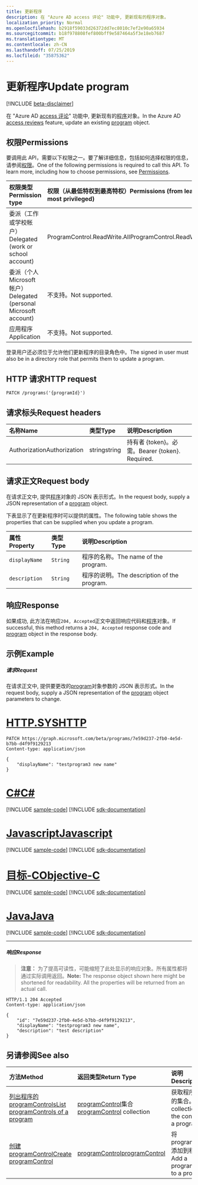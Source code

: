 ```yaml
---
title: 更新程序
description: 在 "Azure AD access 评论" 功能中, 更新现有的程序对象。
localization_priority: Normal
ms.openlocfilehash: b2918f59033d26372dd7ec8010c7ef2e90a65934
ms.sourcegitcommit: b18f978808fef800bff9e587464a5f3e18eb7687
ms.translationtype: MT
ms.contentlocale: zh-CN
ms.lasthandoff: 07/25/2019
ms.locfileid: "35875362"
---
```

# <a name="update-program"></a><span data-ttu-id="bdddf-103">更新程序</span><span class="sxs-lookup"><span data-stu-id="bdddf-103">Update program</span></span>

[!INCLUDE [beta-disclaimer](../../includes/beta-disclaimer.md)]

<span data-ttu-id="bdddf-104">在 "Azure AD [access 评论](../resources/accessreviews-root.md)" 功能中, 更新现有的[程序](../resources/program.md)对象。</span><span class="sxs-lookup"><span data-stu-id="bdddf-104">In the Azure AD [access reviews](../resources/accessreviews-root.md) feature, update an existing [program](../resources/program.md) object.</span></span>
## <a name="permissions"></a><span data-ttu-id="bdddf-105">权限</span><span class="sxs-lookup"><span data-stu-id="bdddf-105">Permissions</span></span>
<span data-ttu-id="bdddf-p101">要调用此 API，需要以下权限之一。要了解详细信息，包括如何选择权限的信息，请参阅[权限](/graph/permissions-reference)。</span><span class="sxs-lookup"><span data-stu-id="bdddf-p101">One of the following permissions is required to call this API. To learn more, including how to choose permissions, see [Permissions](/graph/permissions-reference).</span></span>

|<span data-ttu-id="bdddf-108">权限类型</span><span class="sxs-lookup"><span data-stu-id="bdddf-108">Permission type</span></span>                        | <span data-ttu-id="bdddf-109">权限（从最低特权到最高特权）</span><span class="sxs-lookup"><span data-stu-id="bdddf-109">Permissions (from least to most privileged)</span></span>              |
|:--------------------------------------|:---------------------------------------------------------|
|<span data-ttu-id="bdddf-110">委派（工作或学校帐户）</span><span class="sxs-lookup"><span data-stu-id="bdddf-110">Delegated (work or school account)</span></span>     | <span data-ttu-id="bdddf-111">ProgramControl.ReadWrite.All</span><span class="sxs-lookup"><span data-stu-id="bdddf-111">ProgramControl.ReadWrite.All</span></span>   |
|<span data-ttu-id="bdddf-112">委派（个人 Microsoft 帐户）</span><span class="sxs-lookup"><span data-stu-id="bdddf-112">Delegated (personal Microsoft account)</span></span> | <span data-ttu-id="bdddf-113">不支持。</span><span class="sxs-lookup"><span data-stu-id="bdddf-113">Not supported.</span></span> |
|<span data-ttu-id="bdddf-114">应用程序</span><span class="sxs-lookup"><span data-stu-id="bdddf-114">Application</span></span>                            | <span data-ttu-id="bdddf-115">不支持。</span><span class="sxs-lookup"><span data-stu-id="bdddf-115">Not supported.</span></span> |

<span data-ttu-id="bdddf-116">登录用户还必须位于允许他们更新程序的目录角色中。</span><span class="sxs-lookup"><span data-stu-id="bdddf-116">The signed in user must also be in a directory role that permits them to update a program.</span></span>

## <a name="http-request"></a><span data-ttu-id="bdddf-117">HTTP 请求</span><span class="sxs-lookup"><span data-stu-id="bdddf-117">HTTP request</span></span>
<!-- { "blockType": "ignored" } -->
```http
PATCH /programs('{programId}')
```
## <a name="request-headers"></a><span data-ttu-id="bdddf-118">请求标头</span><span class="sxs-lookup"><span data-stu-id="bdddf-118">Request headers</span></span>
| <span data-ttu-id="bdddf-119">名称</span><span class="sxs-lookup"><span data-stu-id="bdddf-119">Name</span></span>         | <span data-ttu-id="bdddf-120">类型</span><span class="sxs-lookup"><span data-stu-id="bdddf-120">Type</span></span>        | <span data-ttu-id="bdddf-121">说明</span><span class="sxs-lookup"><span data-stu-id="bdddf-121">Description</span></span> |
|:-------------|:------------|:------------|
| <span data-ttu-id="bdddf-122">Authorization</span><span class="sxs-lookup"><span data-stu-id="bdddf-122">Authorization</span></span> | <span data-ttu-id="bdddf-123">string</span><span class="sxs-lookup"><span data-stu-id="bdddf-123">string</span></span> | <span data-ttu-id="bdddf-p102">持有者 \{token\}。必需。</span><span class="sxs-lookup"><span data-stu-id="bdddf-p102">Bearer \{token\}. Required.</span></span> |

## <a name="request-body"></a><span data-ttu-id="bdddf-126">请求正文</span><span class="sxs-lookup"><span data-stu-id="bdddf-126">Request body</span></span>
<span data-ttu-id="bdddf-127">在请求正文中, 提供[程序](../resources/program.md)对象的 JSON 表示形式。</span><span class="sxs-lookup"><span data-stu-id="bdddf-127">In the request body, supply a JSON representation of a [program](../resources/program.md) object.</span></span>

<span data-ttu-id="bdddf-128">下表显示了在更新程序时可以提供的属性。</span><span class="sxs-lookup"><span data-stu-id="bdddf-128">The following table shows the properties that can be supplied when you update a program.</span></span>

| <span data-ttu-id="bdddf-129">属性</span><span class="sxs-lookup"><span data-stu-id="bdddf-129">Property</span></span>     | <span data-ttu-id="bdddf-130">类型</span><span class="sxs-lookup"><span data-stu-id="bdddf-130">Type</span></span>        | <span data-ttu-id="bdddf-131">说明</span><span class="sxs-lookup"><span data-stu-id="bdddf-131">Description</span></span> |
|:-------------|:------------|:------------|
| `displayName`               |`String`                              |  <span data-ttu-id="bdddf-132">程序的名称。</span><span class="sxs-lookup"><span data-stu-id="bdddf-132">The name of the program.</span></span>                   |
| `description`               |`String`                              |  <span data-ttu-id="bdddf-133">程序的说明。</span><span class="sxs-lookup"><span data-stu-id="bdddf-133">The description of the program.</span></span>           |


## <a name="response"></a><span data-ttu-id="bdddf-134">响应</span><span class="sxs-lookup"><span data-stu-id="bdddf-134">Response</span></span>
<span data-ttu-id="bdddf-135">如果成功, 此方法在响应`204, Accepted`正文中返回响应代码和[程序](../resources/program.md)对象。</span><span class="sxs-lookup"><span data-stu-id="bdddf-135">If successful, this method returns a `204, Accepted` response code and [program](../resources/program.md) object in the response body.</span></span>

## <a name="example"></a><span data-ttu-id="bdddf-136">示例</span><span class="sxs-lookup"><span data-stu-id="bdddf-136">Example</span></span>
##### <a name="request"></a><span data-ttu-id="bdddf-137">请求</span><span class="sxs-lookup"><span data-stu-id="bdddf-137">Request</span></span>
<span data-ttu-id="bdddf-138">在请求正文中, 提供要更改的[program](../resources/program.md)对象参数的 JSON 表示形式。</span><span class="sxs-lookup"><span data-stu-id="bdddf-138">In the request body, supply a JSON representation of the [program](../resources/program.md) object parameters to change.</span></span>


# <a name="httptabhttp"></a>[<span data-ttu-id="bdddf-139">HTTP.SYS</span><span class="sxs-lookup"><span data-stu-id="bdddf-139">HTTP</span></span>](#tab/http)
<!-- {
  "blockType": "request",
  "name": "update_program"
}-->
```http
PATCH https://graph.microsoft.com/beta/programs/7e59d237-2fb0-4e5d-b7bb-d4f9f9129213
Content-type: application/json

{
    "displayName": "testprogram3 new name"
}
```
# <a name="ctabcsharp"></a>[<span data-ttu-id="bdddf-140">C#</span><span class="sxs-lookup"><span data-stu-id="bdddf-140">C#</span></span>](#tab/csharp)
[!INCLUDE [sample-code](../includes/snippets/csharp/update-program-csharp-snippets.md)]
[!INCLUDE [sdk-documentation](../includes/snippets/snippets-sdk-documentation-link.md)]

# <a name="javascripttabjavascript"></a>[<span data-ttu-id="bdddf-141">Javascript</span><span class="sxs-lookup"><span data-stu-id="bdddf-141">Javascript</span></span>](#tab/javascript)
[!INCLUDE [sample-code](../includes/snippets/javascript/update-program-javascript-snippets.md)]
[!INCLUDE [sdk-documentation](../includes/snippets/snippets-sdk-documentation-link.md)]

# <a name="objective-ctabobjc"></a>[<span data-ttu-id="bdddf-142">目标-C</span><span class="sxs-lookup"><span data-stu-id="bdddf-142">Objective-C</span></span>](#tab/objc)
[!INCLUDE [sample-code](../includes/snippets/objc/update-program-objc-snippets.md)]
[!INCLUDE [sdk-documentation](../includes/snippets/snippets-sdk-documentation-link.md)]

# <a name="javatabjava"></a>[<span data-ttu-id="bdddf-143">Java</span><span class="sxs-lookup"><span data-stu-id="bdddf-143">Java</span></span>](#tab/java)
[!INCLUDE [sample-code](../includes/snippets/java/update-program-java-snippets.md)]
[!INCLUDE [sdk-documentation](../includes/snippets/snippets-sdk-documentation-link.md)]

---


##### <a name="response"></a><span data-ttu-id="bdddf-144">响应</span><span class="sxs-lookup"><span data-stu-id="bdddf-144">Response</span></span>
><span data-ttu-id="bdddf-p103">**注意：** 为了提高可读性，可能缩短了此处显示的响应对象。所有属性都将通过实际调用返回。</span><span class="sxs-lookup"><span data-stu-id="bdddf-p103">**Note:** The response object shown here might be shortened for readability. All the properties will be returned from an actual call.</span></span>
<!-- {
  "blockType": "response",
  "truncated": true,
  "@odata.type": "microsoft.graph.program"
} -->
```http
HTTP/1.1 204 Accepted
Content-type: application/json

{
    "id": "7e59d237-2fb0-4e5d-b7bb-d4f9f9129213",
    "displayName": "testprogram3 new name",
    "description": "test description"
}
```

## <a name="see-also"></a><span data-ttu-id="bdddf-147">另请参阅</span><span class="sxs-lookup"><span data-stu-id="bdddf-147">See also</span></span>

| <span data-ttu-id="bdddf-148">方法</span><span class="sxs-lookup"><span data-stu-id="bdddf-148">Method</span></span>           | <span data-ttu-id="bdddf-149">返回类型</span><span class="sxs-lookup"><span data-stu-id="bdddf-149">Return Type</span></span>    |<span data-ttu-id="bdddf-150">说明</span><span class="sxs-lookup"><span data-stu-id="bdddf-150">Description</span></span>|
|:---------------|:--------|:----------|
|[<span data-ttu-id="bdddf-151">列出程序的 programControls</span><span class="sxs-lookup"><span data-stu-id="bdddf-151">List programControls of a program</span></span>](program-listcontrols.md) |     <span data-ttu-id="bdddf-152">[programControl](../resources/programcontrol.md)集合</span><span class="sxs-lookup"><span data-stu-id="bdddf-152">[programControl](../resources/programcontrol.md) collection</span></span>|    <span data-ttu-id="bdddf-153">获取程序的控件的集合。</span><span class="sxs-lookup"><span data-stu-id="bdddf-153">Get a collection of the controls of a program.</span></span>|
|[<span data-ttu-id="bdddf-154">创建 programControl</span><span class="sxs-lookup"><span data-stu-id="bdddf-154">Create programControl</span></span>](programcontrol-create.md) |        [<span data-ttu-id="bdddf-155">programControl</span><span class="sxs-lookup"><span data-stu-id="bdddf-155">programControl</span></span>](../resources/programcontrol.md)    |   <span data-ttu-id="bdddf-156">将 programControl 添加到程序中。</span><span class="sxs-lookup"><span data-stu-id="bdddf-156">Add a programControl to a program.</span></span>|

<!--
{
  "type": "#page.annotation",
  "description": "Update program",
  "keywords": "",
  "section": "documentation",
  "tocPath": "",
  "suppressions": [
  ]
}
-->
